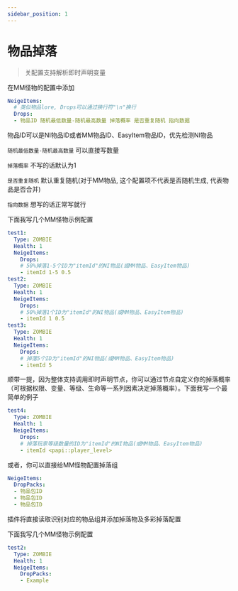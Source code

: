 ```yaml
---
sidebar_position: 1
---
```


# 物品掉落

> 关配置支持解析即时声明变量

在MM怪物的配置中添加

```yaml
NeigeItems:
  # 类似物品lore, Drops可以通过换行符"\n"换行
  Drops:
  - 物品ID 随机最低数量-随机最高数量 掉落概率 是否重复随机 指向数据 
```

物品ID可以是NI物品ID或者MM物品ID、EasyItem物品ID，优先检测NI物品

`随机最低数量-随机最高数量` 可以直接写数量

`掉落概率` 不写的话默认为1

`是否重复随机` 默认重复随机(对于MM物品, 这个配置项不代表是否随机生成, 代表物品是否合并)

`指向数据` 想写的话正常写就行

下面我写几个MM怪物示例配置

```yaml
test1:
  Type: ZOMBIE
  Health: 1
  NeigeItems:
    Drops:
    # 50%掉落1-5个ID为"itemId"的NI物品(或MM物品、EasyItem物品)
    - itemId 1-5 0.5
test2:
  Type: ZOMBIE
  Health: 1
  NeigeItems:
    Drops:
    # 50%掉落1个ID为"itemId"的NI物品(或MM物品、EasyItem物品)
    - itemId 1 0.5
test3:
  Type: ZOMBIE
  Health: 1
  NeigeItems:
    Drops:
    # 掉落5个ID为"itemId"的NI物品(或MM物品、EasyItem物品)
    - itemId 5
```

顺带一提，因为整体支持调用即时声明节点，你可以通过节点自定义你的掉落概率（可根据权限、变量、等级、生命等一系列因素决定掉落概率）。下面我写一个最简单的例子

```yaml
test4:
  Type: ZOMBIE
  Health: 1
  NeigeItems:
    Drops:
    # 掉落玩家等级数量的ID为"itemId"的NI物品(或MM物品、EasyItem物品)
    - itemId <papi::player_level>
```

或者，你可以直接给MM怪物配置掉落组

```yaml
NeigeItems:
  DropPacks:
  - 物品包ID
  - 物品包ID
  - 物品包ID
```

插件将直接读取识别对应的物品组并添加掉落物及多彩掉落配置

下面我写几个MM怪物示例配置

```yaml
test2:
  Type: ZOMBIE
  Health: 1
  NeigeItems:
    DropPacks:
    - Example
```
